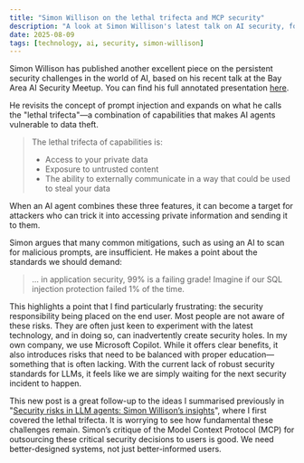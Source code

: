 ```yaml
---
title: "Simon Willison on the lethal trifecta and MCP security"
description: "A look at Simon Willison's latest talk on AI security, focusing on his 'lethal trifecta' concept and the risks of the Model Context Protocol (MCP)."
date: 2025-08-09
tags: [technology, ai, security, simon-willison]
---
```


Simon Willison has published another excellent piece on the persistent security challenges in the world of AI, based on his recent talk at the Bay Area AI Security Meetup. You can find his full annotated presentation [here](https://simonwillison.net/2025/Aug/9/bay-area-ai/).

He revisits the concept of prompt injection and expands on what he calls the "lethal trifecta"—a combination of capabilities that makes AI agents vulnerable to data theft.

> The lethal trifecta of capabilities is:
> - Access to your private data
> - Exposure to untrusted content
> - The ability to externally communicate in a way that could be used to steal your data

When an AI agent combines these three features, it can become a target for attackers who can trick it into accessing private information and sending it to them.

Simon argues that many common mitigations, such as using an AI to scan for malicious prompts, are insufficient. He makes a point about the standards we should demand:

> ... in application security, 99% is a failing grade! Imagine if our SQL injection protection failed 1% of the time.

This highlights a point that I find particularly frustrating: the security responsibility being placed on the end user. Most people are not aware of these risks. They are often just keen to experiment with the latest technology, and in doing so, can inadvertently create security holes. In my own company, we use Microsoft Copilot. While it offers clear benefits, it also introduces risks that need to be balanced with proper education—something that is often lacking. With the current lack of robust security standards for LLMs, it feels like we are simply waiting for the next security incident to happen.

This new post is a great follow-up to the ideas I summarised previously in "[Security risks in LLM agents: Simon Willison’s insights](/blog/security-risks-in-llm-agents-simon-willisons-insights/)", where I first covered the lethal trifecta. It is worrying to see how fundamental these challenges remain. Simon’s critique of the Model Context Protocol (MCP) for outsourcing these critical security decisions to users is good. We need better-designed systems, not just better-informed users.